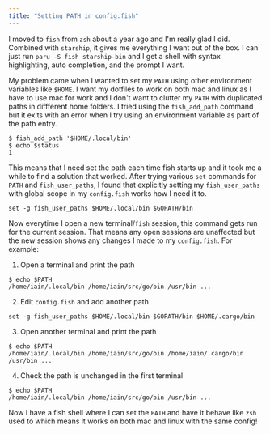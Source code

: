 ```yaml
---
title: "Setting PATH in config.fish"
---
```


I moved to `fish` from `zsh` about a year ago and I'm really glad I did. Combined with `starship`, it gives me everything I want out of the box. I can just run `paru -S fish starship-bin` and I get a shell with syntax highlighting, auto completion, and the prompt I want.

My problem came when I wanted to set my `PATH` using other environment variables like `$HOME`. I want my dotfiles to work on both mac and linux as I have to use mac for work and I don't want to clutter my `PATH` with duplicated paths in diffferent home folders. I tried using the `fish_add_path` command but it exits with an error when I try using an environment variable as part of the path entry.

```
$ fish_add_path '$HOME/.local/bin'
$ echo $status
1
```

This means that I need set the path each time fish starts up and it took me a while to find a solution that worked. After trying various `set` commands for `PATH` and `fish_user_paths`, I found that explicitly setting my `fish_user_paths` with global scope in my `config.fish` works how I need it to.

```
set -g fish_user_paths $HOME/.local/bin $GOPATH/bin
```

Now everytime I open a new terminal/`fish` session, this command gets run for the current session. That means any open sessions are unaffected but the new session shows any changes I made to my `config.fish`. For example:

1. Open a terminal and print the path

```
$ echo $PATH
/home/iain/.local/bin /home/iain/src/go/bin /usr/bin ...
```

2. Edit `config.fish` and add another path

```
set -g fish_user_paths $HOME/.local/bin $GOPATH/bin $HOME/.cargo/bin
```

3. Open another terminal and print the path

```
$ echo $PATH
/home/iain/.local/bin /home/iain/src/go/bin /home/iain/.cargo/bin /usr/bin ...
```

4. Check the path is unchanged in the first terminal

```
$ echo $PATH
/home/iain/.local/bin /home/iain/src/go/bin /usr/bin ...
```

Now I have a fish shell where I can set the `PATH` and have it behave like `zsh` used to which means it works on both mac and linux with the same config!

